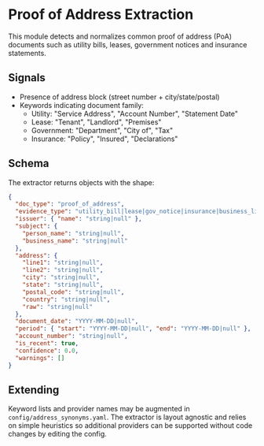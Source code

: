 # Proof of Address Extraction

This module detects and normalizes common proof of address (PoA) documents such as utility bills, leases, government notices and insurance statements.

## Signals
- Presence of address block (street number + city/state/postal)
- Keywords indicating document family:
  - Utility: "Service Address", "Account Number", "Statement Date"
  - Lease: "Tenant", "Landlord", "Premises"
  - Government: "Department", "City of", "Tax"
  - Insurance: "Policy", "Insured", "Declarations"

## Schema
The extractor returns objects with the shape:

```json
{
  "doc_type": "proof_of_address",
  "evidence_type": "utility_bill|lease|gov_notice|insurance|business_license|bank_statement|other",
  "issuer": { "name": "string|null" },
  "subject": {
    "person_name": "string|null",
    "business_name": "string|null"
  },
  "address": {
    "line1": "string|null",
    "line2": "string|null",
    "city": "string|null",
    "state": "string|null",
    "postal_code": "string|null",
    "country": "string|null",
    "raw": "string|null"
  },
  "document_date": "YYYY-MM-DD|null",
  "period": { "start": "YYYY-MM-DD|null", "end": "YYYY-MM-DD|null" },
  "account_number": "string|null",
  "is_recent": true,
  "confidence": 0.0,
  "warnings": []
}
```

## Extending
Keyword lists and provider names may be augmented in `config/address_synonyms.yaml`. The extractor is layout agnostic and relies on simple heuristics so additional providers can be supported without code changes by editing the config.
